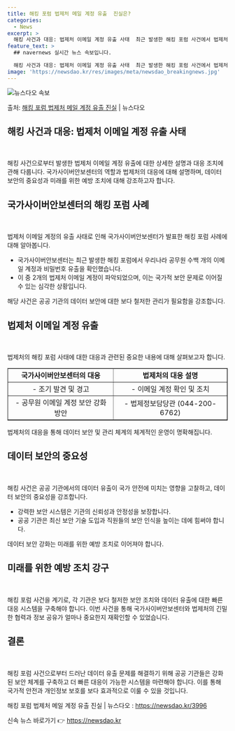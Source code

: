 ```yaml
---
title: 해킹 포럼 법제처 메일 계정 유출  진실은?
categories:
  - News
excerpt: >
  해킹 사건과 대응: 법제처 이메일 계정 유출 사태  최근 발생한 해킹 포럼 사건에서 법제처 이메일 계정 유출…
feature_text: >
  ## navernews 실시간 뉴스 속보입니다.

  해킹 사건과 대응: 법제처 이메일 계정 유출 사태  최근 발생한 해킹 포럼 사건에서 법제처 이메일 계정 유출…
image: 'https://newsdao.kr/res/images/meta/newsdao_breakingnews.jpg'
---
```


![뉴스다오 속보](https://newsdao.kr/res/images/meta/newsdao_breakingnews.jpg)

<p>출처: <a href="https://newsdao.kr/3996" rel="dofollow">해킹 포럼 법제처 메일 계정 유출 진실</a> | 뉴스다오</p>

<h2 data-ke-size="size26">해킹 사건과 대응: 법제처 이메일 계정 유출 사태</h2>
<p data-ke-size="size16">&nbsp;</p>

해킹 사건으로부터 발생한 법제처 이메일 계정 유출에 대한 상세한 설명과 대응 조치에 관해 다룹니다. 국가사이버안보센터의 역할과 법제처의 대응에 대해 설명하며, 데이터 보안의 중요성과 미래를 위한 예방 조치에 대해 강조하고자 합니다.

<h2 data-ke-size="size24">국가사이버안보센터의 해킹 포럼 사례</h2>
<p data-ke-size="size16">&nbsp;</p>
법제처 이메일 계정의 유출 사태로 인해 국가사이버안보센터가 발표한 해킹 포럼 사례에 대해 알아봅니다.

<ul>
  <li>국가사이버안보센터는 최근 발생한 해킹 포럼에서 우리나라 공무원 수백 개의 이메일 계정과 비밀번호 유출을 확인했습니다.</li>
  <li>이 중 2개의 법제처 이메일 계정이 파악되었으며, 이는 국가적 보안 문제로 이어질 수 있는 심각한 상황입니다.</li>
</ul>
<p data-ke-size="size16">해당 사건은 공공 기관의 데이터 보안에 대한 보다 철저한 관리가 필요함을 강조합니다.</p>

<h2 data-ke-size="size24">법제처 이메일 계정 유출</h2>
<p data-ke-size="size16">&nbsp;</p>
법제처의 해킹 포럼 사태에 대한 대응과 관련된 중요한 내용에 대해 살펴보고자 합니다.

<table style="width: 100%;" border="1">
  <tbody>
    <tr>
      <td style="text-align: center; height: 17px;"><b>국가사이버안보센터의 대응</b></td>
      <td style="text-align: center; height: 17px;"><b>법제처의 대응 설명</b></td>
    </tr>
    <tr>
      <td style="text-align: center;">- 조기 발견 및 경고</td>
      <td style="text-align: center;">- 이메일 계정 확인 및 조치</td>
    </tr>
    <tr>
      <td style="text-align: center;">- 공무원 이메일 계정 보안 강화 방안</td>
      <td style="text-align: center;">- 법제정보담당관 (044-200-6762)</td>
    </tr>
  </tbody>
</table>
<p data-ke-size="size16">법제처의 대응을 통해 데이터 보안 및 관리 체계의 체계적인 운영이 명확해집니다.</p>

<h2 data-ke-size="size24">데이터 보안의 중요성</h2>
<p data-ke-size="size16">&nbsp;</p>
해킹 사건은 공공 기관에서의 데이터 유출이 국가 안전에 미치는 영향을 고찰하고, 데이터 보안의 중요성을 강조합니다.

<ul>
  <li>강력한 보안 시스템은 기관의 신뢰성과 안정성을 보장합니다.</li>
  <li>공공 기관은 최신 보안 기술 도입과 직원들의 보안 인식을 높이는 데에 힘써야 합니다.</li>
</ul>
<p data-ke-size="size16">데이터 보안 강화는 미래를 위한 예방 조치로 이어져야 합니다.</p>

<h2 data-ke-size="size24">미래를 위한 예방 조치 강구</h2>
<p data-ke-size="size16">&nbsp;</p>
해킹 포럼 사건을 계기로, 각 기관은 보다 철저한 보안 조치와 데이터 유출에 대한 빠른 대응 시스템을 구축해야 합니다.
이번 사건을 통해 국가사이버안보센터와 법제처의 긴밀한 협력과 정보 공유가 얼마나 중요한지 재확인할 수 있었습니다.

<h2 data-ke-size="size24">결론</h2>
<p data-ke-size="size16">&nbsp;</p>
해킹 포럼 사건으로부터 드러난 데이터 유출 문제를 해결하기 위해 공공 기관들은 강화된 보안 체계를 구축하고 더 빠른 대응이 가능한 시스템을 마련해야 합니다. 이를 통해 국가적 안전과 개인정보 보호를 보다 효과적으로 이룰 수 있을 것입니다.

해킹 포럼 법제처 메일 계정 유출 진실 | 뉴스다오  : https://newsdao.kr/3996 

신속 뉴스 바로가기 👉 <a href="https://newsdao.kr" rel="dofollow">https://newsdao.kr</a>


